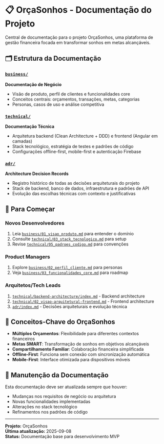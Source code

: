 # 📋 OrçaSonhos - Documentação do Projeto

Central de documentação para o projeto OrçaSonhos, uma plataforma de gestão financeira focada em transformar sonhos em metas alcançáveis.

## 🗂️ Estrutura da Documentação

### [`business/`](./business/index.md) 
**Documentação de Negócio**
- Visão de produto, perfil de clientes e funcionalidades core
- Conceitos centrais: orçamentos, transações, metas, categorias
- Personas, casos de uso e análise competitiva

### [`technical/`](./technical/index.md)
**Documentação Técnica** 
- Arquitetura backend (Clean Architecture + DDD) e frontend (Angular em camadas)
- Stack tecnológico, estratégia de testes e padrões de código
- Configurações offline-first, mobile-first e autenticação Firebase

### [`adr/`](./adr/index.md)
**Architecture Decision Records**
- Registro histórico de todas as decisões arquiteturais do projeto
- Stack de backend, banco de dados, infraestrutura e padrões de API
- Evolução das escolhas técnicas com contexto e justificativas

## 🚀 Para Começar

### Novos Desenvolvedores
1. Leia [`business/01_visao_produto.md`](./business/01_visao_produto.md) para entender o domínio
2. Consulte [`technical/03_stack_tecnologico.md`](./technical/03_stack_tecnologico.md) para setup
3. Revise [`technical/05_padroes_codigo.md`](./technical/05_padroes_codigo.md) para convenções

### Product Managers  
1. Explore [`business/02_perfil_cliente.md`](./business/02_perfil_cliente.md) para personas
2. Veja [`business/03_funcionalidades_core.md`](./business/03_funcionalidades_core.md) para roadmap

### Arquitetos/Tech Leads
1. [`technical/backend-architecture/index.md`](./technical/backend-architecture/index.md) - Backend architecture
2. [`technical/02_visao-arquitetural-frontend.md`](./technical/02_visao-arquitetural-frontend.md) - Frontend architecture
3. [`adr/index.md`](./adr/index.md) - Decisões arquiteturais e evolução técnica

## 🎯 Conceitos-Chave do OrçaSonhos

- **Múltiplos Orçamentos**: Flexibilidade para diferentes contextos financeiros
- **Metas SMART**: Transformação de sonhos em objetivos alcançáveis  
- **Compartilhamento Familiar**: Colaboração financeira simplificada
- **Offline-First**: Funciona sem conexão com sincronização automática
- **Mobile-First**: Interface otimizada para dispositivos móveis

## 🔄 Manutenção da Documentação

Esta documentação deve ser atualizada sempre que houver:
- Mudanças nos requisitos de negócio ou arquitetura
- Novas funcionalidades implementadas
- Alterações no stack tecnológico
- Refinamentos nos padrões de código

---

**Projeto:** OrçaSonhos  
**Última atualização:** 2025-09-08  
**Status:** Documentação base para desenvolvimento MVP